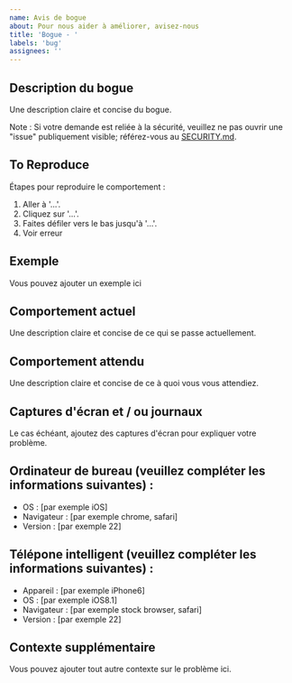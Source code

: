```yaml
---
name: Avis de bogue
about: Pour nous aider à améliorer, avisez-nous
title: 'Bogue - '
labels: 'bug'
assignees: ''
---
```


## Description du bogue
<!-- Obligatoire -->
Une description claire et concise du bogue.

Note : Si votre demande est reliée à la sécurité, veuillez ne pas ouvrir une "issue" publiquement visible; référez-vous au [SECURITY.md](https://github.com/wet-boew/GCWeb/blob/master/SECURITY.md).

## To Reproduce
<!-- Obligatoire -->
Étapes pour reproduire le comportement :

1. Aller à '...'.
2. Cliquez sur '...'.
3. Faites défiler vers le bas jusqu'à '...'.
4. Voir erreur

## Exemple
<!-- Facultatif -->
Vous pouvez ajouter un exemple ici

## Comportement actuel
<!-- Facultatif -->
Une description claire et concise de ce qui se passe actuellement.

## Comportement attendu

Une description claire et concise de ce à quoi vous vous attendiez.

## Captures d'écran et / ou journaux
<!-- Facultatif -->
Le cas échéant, ajoutez des captures d'écran pour expliquer votre problème.

## Ordinateur de bureau (veuillez compléter les informations suivantes) :
<!-- Facultatif -->
- OS : [par exemple iOS]
- Navigateur : [par exemple chrome, safari]
- Version : [par exemple 22]

## Télépone intelligent (veuillez compléter les informations suivantes) :
<!-- Facultatif -->
- Appareil : [par exemple iPhone6]
- OS : [par exemple iOS8.1]
- Navigateur : [par exemple stock browser, safari]
- Version : [par exemple 22]

## Contexte supplémentaire
<!-- Facultatif -->
Vous pouvez ajouter tout autre contexte sur le problème ici.

